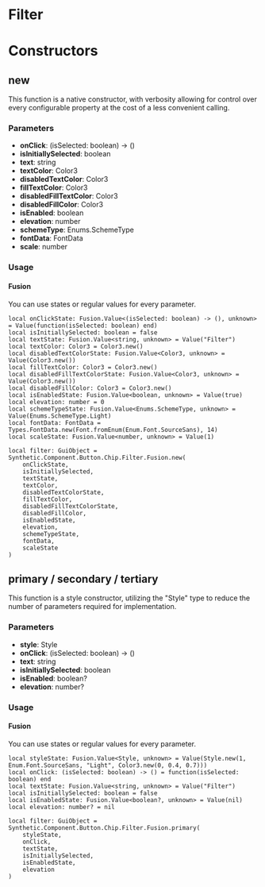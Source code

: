 # Filter


# Constructors


## new
This function is a native constructor, with verbosity allowing for control over every configurable property at the cost of a less convenient calling.

### Parameters
- **onClick**: (isSelected: boolean) -> ()
- **isInitiallySelected**: boolean
- **text**: string
- **textColor**: Color3
- **disabledTextColor**: Color3
- **fillTextColor**: Color3
- **disabledFillTextColor**: Color3
- **disabledFillColor**: Color3
- **isEnabled**: boolean
- **elevation**: number
- **schemeType**: Enums.SchemeType
- **fontData**: FontData
- **scale**: number


### Usage

#### Fusion
You can use states or regular values for every parameter.
```luau
local onClickState: Fusion.Value<(isSelected: boolean) -> (), unknown> = Value(function(isSelected: boolean) end)
local isInitiallySelected: boolean = false
local textState: Fusion.Value<string, unknown> = Value("Filter")
local textColor: Color3 = Color3.new()
local disabledTextColorState: Fusion.Value<Color3, unknown> = Value(Color3.new())
local fillTextColor: Color3 = Color3.new()
local disabledFillTextColorState: Fusion.Value<Color3, unknown> = Value(Color3.new())
local disabledFillColor: Color3 = Color3.new()
local isEnabledState: Fusion.Value<boolean, unknown> = Value(true)
local elevation: number = 0
local schemeTypeState: Fusion.Value<Enums.SchemeType, unknown> = Value(Enums.SchemeType.Light)
local fontData: FontData = Types.FontData.new(Font.fromEnum(Enum.Font.SourceSans), 14)
local scaleState: Fusion.Value<number, unknown> = Value(1)

local filter: GuiObject = Synthetic.Component.Button.Chip.Filter.Fusion.new(
	onClickState,
	isInitiallySelected,
	textState,
	textColor,
	disabledTextColorState,
	fillTextColor,
	disabledFillTextColorState,
	disabledFillColor,
	isEnabledState,
	elevation,
	schemeTypeState,
	fontData,
	scaleState
)
```
## primary / secondary / tertiary
This function is a style constructor, utilizing the "Style" type to reduce the number of parameters required for implementation.

### Parameters
- **style**: Style
- **onClick**: (isSelected: boolean) -> ()
- **text**: string
- **isInitiallySelected**: boolean
- **isEnabled**: boolean?
- **elevation**: number?


### Usage

#### Fusion
You can use states or regular values for every parameter.
```luau
local styleState: Fusion.Value<Style, unknown> = Value(Style.new(1, Enum.Font.SourceSans, "Light", Color3.new(0, 0.4, 0.7)))
local onClick: (isSelected: boolean) -> () = function(isSelected: boolean) end
local textState: Fusion.Value<string, unknown> = Value("Filter")
local isInitiallySelected: boolean = false
local isEnabledState: Fusion.Value<boolean?, unknown> = Value(nil)
local elevation: number? = nil

local filter: GuiObject = Synthetic.Component.Button.Chip.Filter.Fusion.primary(
	styleState,
	onClick,
	textState,
	isInitiallySelected,
	isEnabledState,
	elevation
)
```